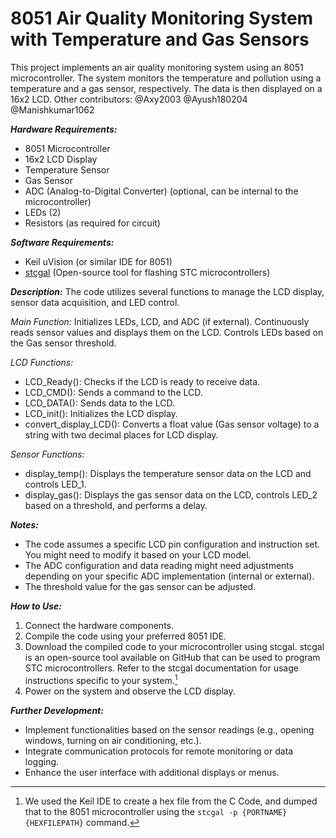 # 8051 Air Quality Monitoring System with Temperature and Gas Sensors
This project implements an air quality monitoring system using an 8051 microcontroller.
The system monitors the temperature and pollution using a temperature and a gas sensor, respectively.
The data is then displayed on a 16x2 LCD.
Other contributors: @Axy2003 @Ayush180204 @Manishkumar1062

***Hardware Requirements:***
- 8051 Microcontroller
- 16x2 LCD Display
- Temperature Sensor
- Gas Sensor
- ADC (Analog-to-Digital Converter) (optional, can be internal to the microcontroller)
- LEDs (2)
- Resistors (as required for circuit)

***Software Requirements:***
* Keil uVision (or similar IDE for 8051)
* [stcgal](https://github.com/grigorig/stcgal) (Open-source tool for flashing STC microcontrollers)

***Description:***
The code utilizes several functions to manage the LCD display, sensor data acquisition, and LED control.

_Main Function:_
Initializes LEDs, LCD, and ADC (if external).
Continuously reads sensor values and displays them on the LCD.
Controls LEDs based on the Gas sensor threshold.

_LCD Functions:_
+ LCD_Ready(): Checks if the LCD is ready to receive data.
+ LCD_CMD(): Sends a command to the LCD.
+ LCD_DATA(): Sends data to the LCD.
+ LCD_init(): Initializes the LCD display.
+ convert_display_LCD(): Converts a float value (Gas sensor voltage) to a string with two decimal places for LCD display.

_Sensor Functions:_
+ display_temp(): Displays the temperature sensor data on the LCD and controls LED_1.
+ display_gas(): Displays the gas sensor data on the LCD, controls LED_2 based on a threshold, and performs a delay.

***Notes:***
+ The code assumes a specific LCD pin configuration and instruction set. You might need to modify it based on your LCD model.
+ The ADC configuration and data reading might need adjustments depending on your specific ADC implementation (internal or external).
+ The threshold value for the gas sensor can be adjusted.

***How to Use:***
1. Connect the hardware components.
2. Compile the code using your preferred 8051 IDE.
3. Download the compiled code to your microcontroller using stcgal.
   stcgal is an open-source tool available on GitHub that can be used to program STC microcontrollers. Refer to the stcgal documentation for usage instructions specific to your system.[^1]
4. Power on the system and observe the LCD display.

***Further Development:***
- Implement functionalities based on the sensor readings (e.g., opening windows, turning on air conditioning, etc.).
- Integrate communication protocols for remote monitoring or data logging.
- Enhance the user interface with additional displays or menus.

[^1]: We used the Keil IDE to create a hex file from the C Code, and dumped that to the 8051 microcontroller using the `stcgal -p {PORTNAME} {HEXFILEPATH}` command.
